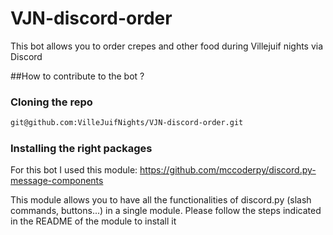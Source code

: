 # VJN-discord-order

This bot allows you to order crepes and other food during Villejuif nights via Discord

##How to contribute to the bot ?

### Cloning the repo
```sh
git@github.com:VilleJuifNights/VJN-discord-order.git
```

### Installing the right packages
For this bot I used this module: https://github.com/mccoderpy/discord.py-message-components

This module allows you to have all the functionalities of discord.py (slash commands, buttons...) in a single module. Please follow the steps indicated in the README of the module to install it
